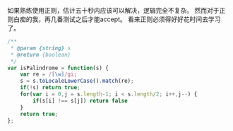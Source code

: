 如果熟练使用正则，估计五十秒内应该可以解决，逻辑完全不复杂。
然而对于正则白痴的我，再几番测试之后才能accept。
看来正则必须得好好花时间去学习了。

```JavaScript
/**
 * @param {string} s
 * @return {boolean}
 */
var isPalindrome = function(s) {
    var re = /[\w]/gi;
    s = s.toLocaleLowerCase().match(re);
    if(!s) return true;
    for(var i = 0,j = s.length-1; i < s.length/2; i++,j--) {
        if(s[i] !== s[j]) return false
    }
    return true;
};
```
